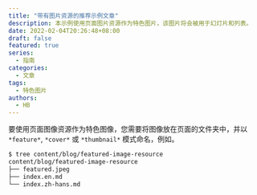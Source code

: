 ```yaml
---
title: "带有图片资源的推荐示例文章"
description: 本示例使用页面图片资源作为特色图片，该图片将会被用于幻灯片和列表。
date: 2022-02-04T20:26:48+08:00
draft: false
featured: true
series:
  - 指南
categories:
  - 文章
tags:
  - 特色图片
authors:
  - HB
---
```


要使用页面图像资源作为特色图像，您需要将图像放在页面的文件夹中，并以 `*feature*`, `*cover*` 或 `*thumbnail*` 模式命名，例如。

```sh
$ tree content/blog/featured-image-resource 
content/blog/featured-image-resource
├── featured.jpeg
├── index.en.md
└── index.zh-hans.md
```
